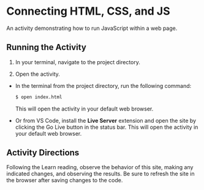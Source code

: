 # Connecting HTML, CSS, and JS

An activity demonstrating how to run JavaScript within a web page.

## Running the Activity

1. In your terminal, navigate to the project directory.

2. Open the activity.

  - In the terminal from the project directory, run the following command:

    ```bash
    $ open index.html
    ```

    This will open the activity in your default web browser.

  - Or from VS Code, install the **Live Server** extension and open the site by clicking the Go Live button in the status bar. This will open the activity in your default web browser.

## Activity Directions

Following the Learn reading, observe the behavior of this site, making any indicated changes, and observing the results. Be sure to refresh the site in the browser after saving changes to the code.